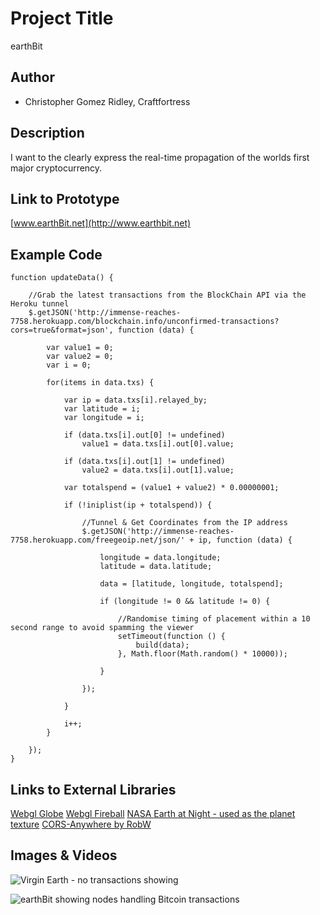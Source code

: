 # Project Title
earthBit

## Author
- Christopher Gomez Ridley, Craftfortress

## Description
I want to the clearly express the real-time propagation of the worlds first major cryptocurrency.

## Link to Prototype
[www.earthBit.net](http://www.earthbit.net)

## Example Code
```
function updateData() {

    //Grab the latest transactions from the BlockChain API via the Heroku tunnel
    $.getJSON('http://immense-reaches-7758.herokuapp.com/blockchain.info/unconfirmed-transactions?cors=true&format=json', function (data) {

        var value1 = 0;
        var value2 = 0;
        var i = 0;

        for(items in data.txs) {
        
            var ip = data.txs[i].relayed_by;
            var latitude = i;
            var longitude = i;
        
            if (data.txs[i].out[0] != undefined)
                value1 = data.txs[i].out[0].value;

            if (data.txs[i].out[1] != undefined)
                value2 = data.txs[i].out[1].value;

            var totalspend = (value1 + value2) * 0.00000001;

            if (!iniplist(ip + totalspend)) {

                //Tunnel & Get Coordinates from the IP address
                $.getJSON('http://immense-reaches-7758.herokuapp.com/freegeoip.net/json/' + ip, function (data) {

                    longitude = data.longitude;
                    latitude = data.latitude;

                    data = [latitude, longitude, totalspend];

                    if (longitude != 0 && latitude != 0) {

                        //Randomise timing of placement within a 10 second range to avoid spamming the viewer
                        setTimeout(function () {
                            build(data);
                        }, Math.floor(Math.random() * 10000));

                    }

                });

            }

            i++;
        }

    });
}
```

## Links to External Libraries
[Webgl Globe](https://github.com/dataarts/webgl-globe "Webgl Globe")
[Webgl Fireball](http://alteredqualia.com/three/examples/webgl_shader_fireball.html "Webgl FireBall")
[NASA Earth at Night - used as the planet texture](http://www.nasa.gov/mission_pages/NPP/news/earth-at-night.html)
[CORS-Anywhere by RobW](https://github.com/Rob--W/cors-anywhere)


## Images & Videos


![Virgin Earth - no transactions showing](https://raw.githubusercontent.com/craftfortress/devart-template/master/project_images/Capture0.jpg "Virgin Earth")

![earthBit showing nodes handling Bitcoin transactions](https://raw.githubusercontent.com/craftfortress/devart-template/master/project_images/Capture1.JPG)
